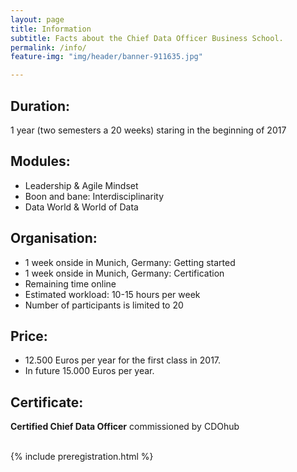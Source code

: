 ```yaml
---
layout: page
title: Information
subtitle: Facts about the Chief Data Officer Business School.
permalink: /info/
feature-img: "img/header/banner-911635.jpg"

---
```


## Duration:
1 year (two semesters a 20 weeks) staring in the beginning of 2017

## Modules:
* Leadership & Agile Mindset
* Boon and bane: Interdisciplinarity
* Data World & World of Data

## Organisation:
* 1 week onside in Munich, Germany: Getting started
* 1 week onside in Munich, Germany: Certification
* Remaining time online
* Estimated workload: 10-15 hours per week
* Number of participants is limited to 20

## Price:
* 12.500 Euros per year for the first class in 2017.
* In future 15.000 Euros per year.

## Certificate:
**Certified Chief Data Officer** commissioned by CDOhub

<br>
{% include preregistration.html %}